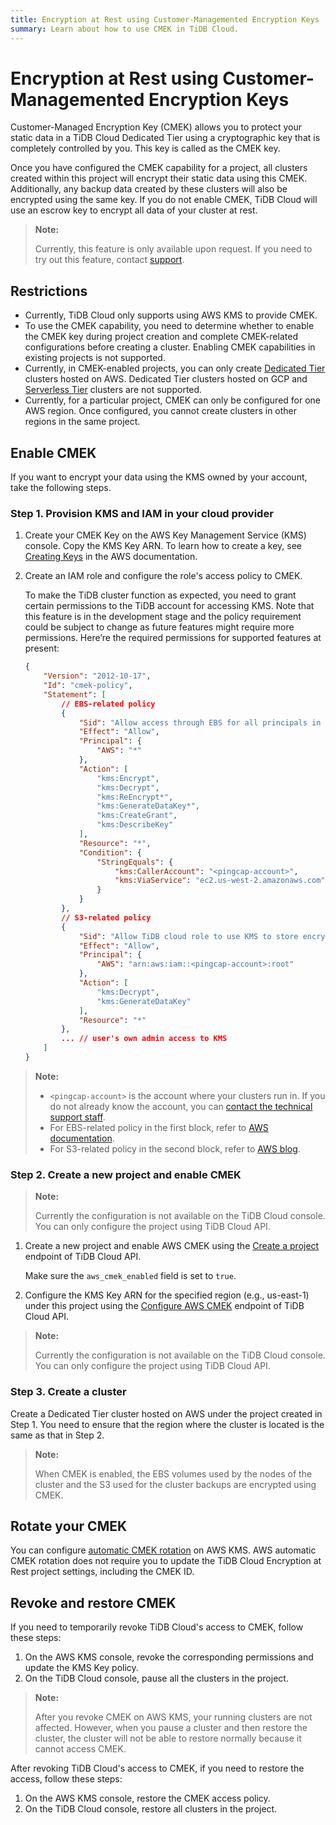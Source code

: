 ```yaml
---
title: Encryption at Rest using Customer-Managemented Encryption Keys
summary: Learn about how to use CMEK in TiDB Cloud.
---
```


# Encryption at Rest using Customer-Managemented Encryption Keys

Customer-Managed Encryption Key (CMEK) allows you to protect your static data in a TiDB Cloud Dedicated Tier using a cryptographic key that is completely controlled by you. This key is called as the CMEK key.

Once you have configured the CMEK capability for a project, all clusters created within this project will encrypt their static data using this CMEK. Additionally, any backup data created by these clusters will also be encrypted using the same key. If you do not enable CMEK, TiDB Cloud will use an escrow key to encrypt all data of your cluster at rest.

> **Note:**
>
> Currently, this feature is only available upon request. If you need to try out this feature, contact [support](/tidb-cloud/tidb-cloud-support.md).

## Restrictions

- Currently, TiDB Cloud only supports using AWS KMS to provide CMEK.
- To use the CMEK capability, you need to determine whether to enable the CMEK key during project creation and complete CMEK-related configurations before creating a cluster. Enabling CMEK capabilities in existing projects is not supported.
- Currently, in CMEK-enabled projects, you can only create [Dedicated Tier](/tidb-cloud/select-cluster-tier.md#dedicated-tier) clusters hosted on AWS. Dedicated Tier clusters hosted on GCP and [Serverless Tier](/tidb-cloud/select-cluster-tier.md#serverless-tier-beta) clusters are not supported.
- Currently, for a particular project, CMEK can only be configured for one AWS region. Once configured, you cannot create clusters in other regions in the same project.

## Enable CMEK

If you want to encrypt your data using the KMS owned by your account, take the following steps.

### Step 1. Provision KMS and IAM in your cloud provider

1. Create your CMEK Key on the AWS Key Management Service (KMS) console. Copy the KMS Key ARN. To learn how to create a key, see [Creating Keys](http://docs.aws.amazon.com/kms/latest/developerguide/create-keys.html#create-symmetric-cmk) in the AWS documentation.
2. Create an IAM role and configure the role's access policy to CMEK.

    To make the TiDB cluster function as expected, you need to grant certain permissions to the TiDB account for accessing KMS. Note that this feature is in the development stage and the policy requirement could be subject to change as future features might require more permissions. Here’re the required permissions for supported features at present:

    ```json
    {
        "Version": "2012-10-17",
        "Id": "cmek-policy",
        "Statement": [
            // EBS-related policy
            {
                "Sid": "Allow access through EBS for all principals in the account that are authorized to use EBS",
                "Effect": "Allow",
                "Principal": {
                    "AWS": "*"
                },
                "Action": [
                    "kms:Encrypt",
                    "kms:Decrypt",
                    "kms:ReEncrypt*",
                    "kms:GenerateDataKey*",
                    "kms:CreateGrant",
                    "kms:DescribeKey"
                ],
                "Resource": "*",
                "Condition": {
                    "StringEquals": {
                        "kms:CallerAccount": "<pingcap-account>",
                        "kms:ViaService": "ec2.us-west-2.amazonaws.com"
                    }
                }
            },
            // S3-related policy
            {
                "Sid": "Allow TiDB cloud role to use KMS to store encrypted backup to S3",
                "Effect": "Allow",
                "Principal": {
                    "AWS": "arn:aws:iam::<pingcap-account>:root"
                },
                "Action": [
                    "kms:Decrypt",
                    "kms:GenerateDataKey"
                ],
                "Resource": "*"
            },
            ... // user's own admin access to KMS
        ]
    }
    ```

> **Note:**
>
> - `<pingcap-account>` is the account where your clusters run in. If you do not already know the account, you can [contact the technical support staff](/tidb-cloud/tidb-cloud-support.md).
> - For EBS-related policy in the first block, refer to [AWS documentation](https://docs.aws.amazon.com/kms/latest/developerguide/conditions-kms.html#conditions-kms-caller-account).
> - For S3-related policy in the second block, refer to [AWS blog](https://repost.aws/knowledge-center/s3-bucket-access-default-encryption).

### Step 2. Create a new project and enable CMEK

> **Note:**
>
> Currently the configuration is not available on the TiDB Cloud console. You can only configure the project using TiDB Cloud API.

1. Create a new project and enable AWS CMEK using the [Create a project](https://docs.pingcap.com/tidbcloud/api/v1beta#tag/Project/operation/CreateProject) endpoint of TiDB Cloud API.

    Make sure the `aws_cmek_enabled` field is set to `true`.

2. Configure the KMS Key ARN for the specified region (e.g., us-east-1) under this project using the [Configure AWS CMEK](https://docs.pingcap.com/tidbcloud/api/v1beta#tag/Cluster/operation/CreateAwsCmek) endpoint of TiDB Cloud API.

> **Note:**
>
> Currently the configuration is not available on the TiDB Cloud console. You can only configure the project using TiDB Cloud API.

### Step 3. Create a cluster

Create a Dedicated Tier cluster hosted on AWS under the project created in Step 1. You need to ensure that the region where the cluster is located is the same as that in Step 2.

> **Note:**
>
> When CMEK is enabled, the EBS volumes used by the nodes of the cluster and the S3 used for the cluster backups are encrypted using CMEK.

## Rotate your CMEK

You can configure [automatic CMEK rotation](http://docs.aws.amazon.com/kms/latest/developerguide/rotate-keys.html) on AWS KMS. AWS automatic CMEK rotation does not require you to update the TiDB Cloud Encryption at Rest project settings, including the CMEK ID.

## Revoke and restore CMEK

If you need to temporarily revoke TiDB Cloud's access to CMEK, follow these steps:

1. On the AWS KMS console, revoke the corresponding permissions and update the KMS Key policy.
2. On the TiDB Cloud console, pause all the clusters in the project.

> **Note:**
>
> After you revoke CMEK on AWS KMS, your running clusters are not affected. However, when you pause a cluster and then restore the cluster, the cluster will not be able to restore normally because it cannot access CMEK.

After revoking TiDB Cloud's access to CMEK, if you need to restore the access, follow these steps:

1. On the AWS KMS console, restore the CMEK access policy.
2. On the TiDB Cloud console, restore all clusters in the project.
